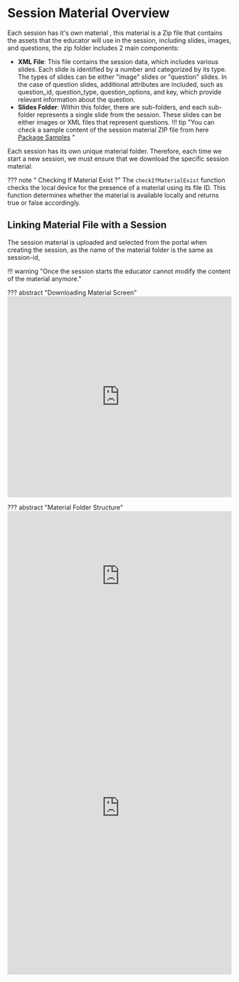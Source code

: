 # Session Material Overview

Each session has it's own material , this material is a Zip file that contains the assets that the educator will use in the session, including slides, images, and questions, the zip folder includes 2 main components:

- **XML File**: This file contains the session data, which includes various slides. Each slide is identified by a number and categorized by its type. The types of slides can be either "image" slides or "question" slides. In the case of question slides, additional attributes are included, such as question_id, question_type, question_options, and key, which provide relevant information about the question.
- **Slides Folder**: Within this folder, there are sub-folders, and each sub-folder represents a single slide from the session. These slides can be either images or XML files that represent questions. 
!!! tip "You can check a sample content of the session material ZIP file from here [Package Samples](https://drive.google.com/drive/folders/1SqF4t9mb51dY4kNpVbybHaLfqKYbzJw2?usp=sharing) " 

Each session has its own unique material folder. Therefore, each time we start a new session, we must ensure that we download the specific session material.

??? note " Checking If Material Exist ?"
    The `checkIfMaterialExist` function checks the local device for the presence of a material using its file ID. This function determines whether the material is available locally and returns true or false accordingly.

## Linking Material File with a Session

The session material is uploaded and selected from the portal when creating the session, as the name of the material folder is the same as session-id, 

!!! warning "Once the session starts the educator cannot modify the content of the material anymore."

??? abstract "Downloading Material Screen" 
    <iframe frameborder="0" style="width:100%;height:452px;" src="https://viewer.diagrams.net/?tags=%7B%7D&highlight=0000ff&edit=_blank&layers=1&nav=1#G11MQlx88TAYsxnEKOmk2ySIu_1NQBG3dY"></iframe>

??? abstract "Material  Folder Structure" 
    <iframe frameborder="0" style="width:100%;height:292px;" src="https://viewer.diagrams.net/?tags=%7B%7D&highlight=0000ff&edit=_blank&layers=1&nav=1#G1-Gw63LKD8NnLwsuyLnwxc2YjyCgktbIV"></iframe>
    <iframe frameborder="0" style="width:100%;height:750px;" src="https://viewer.diagrams.net/?tags=%7B%7D&highlight=0000ff&edit=_blank&layers=1&nav=1#G1s8OFgaXQS9sMU7b5ewvzN8hhScstm6XY"></iframe>